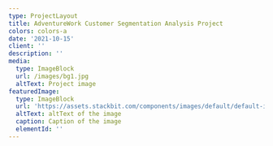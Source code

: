 ```yaml
---
type: ProjectLayout
title: AdventureWork Customer Segmentation Analysis Project
colors: colors-a
date: '2021-10-15'
client: ''
description: ''
media:
  type: ImageBlock
  url: /images/bg1.jpg
  altText: Project image
featuredImage:
  type: ImageBlock
  url: 'https://assets.stackbit.com/components/images/default/default-image.png'
  altText: altText of the image
  caption: Caption of the image
  elementId: ''
---
```

